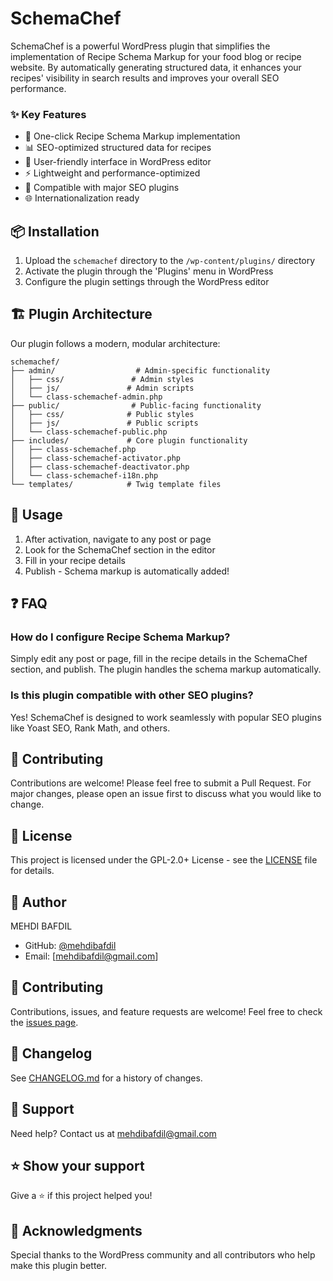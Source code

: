 # SchemaChef

SchemaChef is a powerful WordPress plugin that simplifies the implementation of Recipe Schema Markup for your food blog or recipe website. By automatically generating structured data, it enhances your recipes' visibility in search results and improves your overall SEO performance.

### ✨ Key Features

- 🚀 One-click Recipe Schema Markup implementation
- 📊 SEO-optimized structured data for recipes
- 🎨 User-friendly interface in WordPress editor
- ⚡ Lightweight and performance-optimized
- 🔄 Compatible with major SEO plugins
- 🌐 Internationalization ready

## 📦 Installation

1. Upload the `schemachef` directory to the `/wp-content/plugins/` directory
2. Activate the plugin through the 'Plugins' menu in WordPress
3. Configure the plugin settings through the WordPress editor

## 🏗️ Plugin Architecture

Our plugin follows a modern, modular architecture:

```
schemachef/
├── admin/                  # Admin-specific functionality
│   ├── css/               # Admin styles
│   ├── js/               # Admin scripts
│   └── class-schemachef-admin.php
├── public/                # Public-facing functionality
│   ├── css/              # Public styles
│   ├── js/               # Public scripts
│   └── class-schemachef-public.php
├── includes/             # Core plugin functionality
│   ├── class-schemachef.php
│   ├── class-schemachef-activator.php
│   ├── class-schemachef-deactivator.php
│   └── class-schemachef-i18n.php
└── templates/            # Twig template files
```

## 🚀 Usage

1. After activation, navigate to any post or page
2. Look for the SchemaChef section in the editor
3. Fill in your recipe details
4. Publish - Schema markup is automatically added!

## ❓ FAQ

### How do I configure Recipe Schema Markup?
Simply edit any post or page, fill in the recipe details in the SchemaChef section, and publish. The plugin handles the schema markup automatically.

### Is this plugin compatible with other SEO plugins?
Yes! SchemaChef is designed to work seamlessly with popular SEO plugins like Yoast SEO, Rank Math, and others.

## 🤝 Contributing

Contributions are welcome! Please feel free to submit a Pull Request. For major changes, please open an issue first to discuss what you would like to change.

## 📄 License

This project is licensed under the GPL-2.0+ License - see the [LICENSE](LICENSE) file for details.

## 👤 Author

MEHDI BAFDIL
- GitHub: [@mehdibafdil](https://github.com/mehdibafdil-dev)
- Email: [mehdibafdil@gmail.com]

## 🤝 Contributing

Contributions, issues, and feature requests are welcome! Feel free to check the [issues page](https://github.com/mehdibafdil-dev/Schemachef/issues).

## 📝 Changelog

See [CHANGELOG.md](CHANGELOG.md) for a history of changes.

## 💬 Support

Need help? Contact us at mehdibafdil@gmail.com

## ⭐ Show your support

Give a ⭐️ if this project helped you!

## 🙏 Acknowledgments

Special thanks to the WordPress community and all contributors who help make this plugin better.

